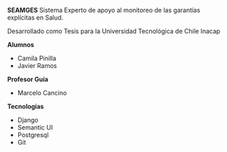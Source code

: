 **SEAMGES**
Sistema Experto de apoyo al monitoreo de las garantías explícitas en Salud.

Desarrollado como Tesis para la Universidad Tecnológica de Chile Inacap

**Alumnos**
*  Camila Pinilla
*  Javier Ramos


**Profesor Guía**
*  Marcelo Cancino


**Tecnologías**
*  Django
*  Semantic UI
*  Postgresql
*  Git
 